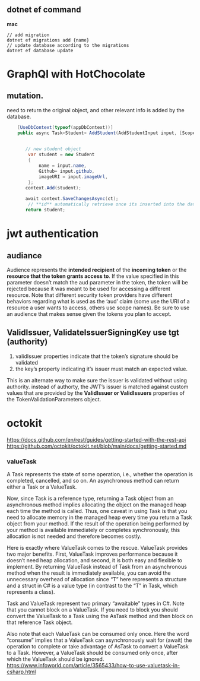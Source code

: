 ## dotnet ef command
**mac**

```shell
// add migration
dotnet ef migrations add {name}
// update database according to the migrations
dotnet ef database update

```
# GraphQl with HotChocolate
## mutation.

need to return the original object, and other relevant info is added by the database.
```csharp
    [UseDbContext(typeof(appDbContext))]
    public async Task<Student> AddStudent(AddStudentInput input, [ScopedService] appDbContext context, CancellationToken ct){
       

       // new student object
        var student = new Student
        {
            name = input.name,
            Github= input.github,
            imageURI = input.imageUrl,
        };
       context.Add(student);
       
       await context.SaveChangesAsync(ct);
        // **id** automatically retrieve once its inserted into the database
       return student;
```

# jwt authentication
## audiance
Audience represents the **intended recipient** of the **incoming token** or the **resource that the token grants access to**. If the value specified in this parameter doesn’t match the aud parameter in the token, the token will be rejected because it was meant to be used for accessing a different resource. Note that different security token providers have different behaviors regarding what is used as the ‘aud’ claim (some use the URI of a resource a user wants to access, others use scope names). Be sure to use an audience that makes sense given the tokens you plan to accept.
## ValidIssuer, ValidateIssuerSigningKey use tgt (authority)
1. validIssuer properties indicate that the token’s signature should be validated
2. the key’s property indicating it’s issuer must match an expected value.

This is an alternate way to make sure the issuer is validated without using authority. instead of authorty, the JWT’s issuer is matched against custom values that are provided by the **ValidIssuer or ValidIssuers** properties of the TokenValidationParameters object.

# octokit
https://docs.github.com/en/rest/guides/getting-started-with-the-rest-api
https://github.com/octokit/octokit.net/blob/main/docs/getting-started.md

### valueTask

A Task represents the state of some operation, i.e., whether the operation is completed, cancelled, and so on. An asynchronous method can return either a Task or a ValueTask.

Now, since Task is a reference type, returning a Task object from an asynchronous method implies allocating the object on the managed heap each time the method is called. Thus, one caveat in using Task is that you need to allocate memory in the managed heap every time you return a Task object from your method. If the result of the operation being performed by your method is available immediately or completes synchronously, this allocation is not needed and therefore becomes costly.

Here is exactly where ValueTask comes to the rescue. ValueTask<T> provides two major benefits. First, ValueTask<T> improves performance because it doesn’t need heap allocation, and second, it is both easy and flexible to implement. By returning ValueTask<T> instead of Task<T> from an asynchronous method when the result is immediately available, you can avoid the unnecessary overhead of allocation since “T” here represents a structure and a struct in C# is a value type (in contrast to the “T” in Task<T>, which represents a class).

Task and ValueTask represent two primary “awaitable” types in C#. Note that you cannot block on a ValueTask. If you need to block you should convert the ValueTask to a Task using the AsTask method and then block on that reference Task object.

Also note that each ValueTask can be consumed only once. Here the word “consume” implies that a ValueTask can asynchronously wait for (await) the operation to complete or take advantage of AsTask to convert a ValueTask to a Task. However, a ValueTask should be consumed only once, after which the ValueTask<T> should be ignored.
https://www.infoworld.com/article/3565433/how-to-use-valuetask-in-csharp.html
